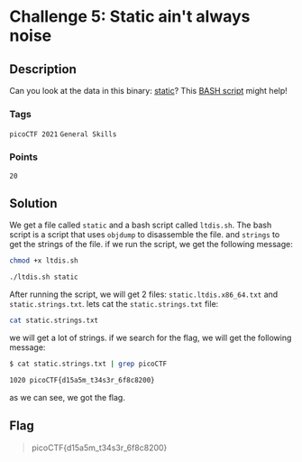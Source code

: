 # Challenge 5: Static ain't always noise

## Description

Can you look at the data in this binary: [static](https://mercury.picoctf.net/static/0f6ea599582dcce7b4f1ba94e3617baf/static)? This [BASH script](https://mercury.picoctf.net/static/0f6ea599582dcce7b4f1ba94e3617baf/ltdis.sh) might help!

### Tags

`picoCTF 2021` `General Skills`

### Points

`20`

## Solution

We get a file called `static` and a bash script called `ltdis.sh`. The bash script is a script that uses `objdump` to disassemble the file. and `strings` to get the strings of the file. if we run the script, we get the following message:

```bash
chmod +x ltdis.sh

./ltdis.sh static
```

After running the script, we will get 2 files: `static.ltdis.x86_64.txt` and `static.strings.txt`. lets cat the `static.strings.txt` file:

```bash
cat static.strings.txt
```

we will get a lot of strings. if we search for the flag, we will get the following message:

```bash
$ cat static.strings.txt | grep picoCTF

1020 picoCTF{d15a5m_t34s3r_6f8c8200}
```

as we can see, we got the flag.

## Flag

> picoCTF{d15a5m_t34s3r_6f8c8200}
